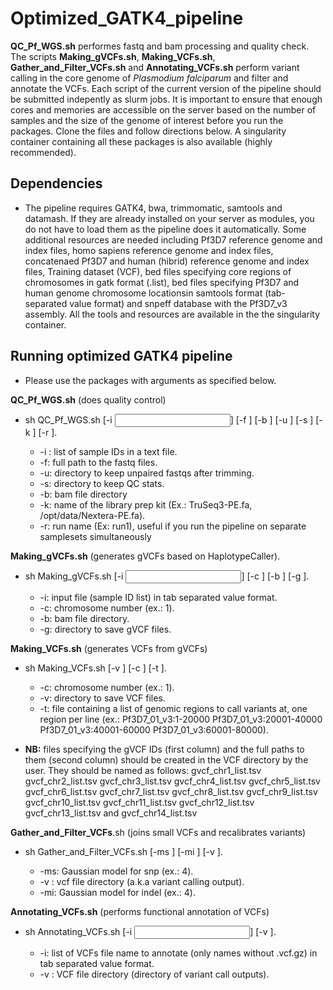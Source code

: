 # Optimized_GATK4_pipeline
**QC_Pf_WGS.sh** performes fastq and bam processing and quality check. 
The scripts **Making_gVCFs.sh**, **Making_VCFs.sh**, **Gather_and_Filter_VCFs.sh** and **Annotating_VCFs.sh** perform variant calling in the core genome of _Plasmodium falciparum_ and filter and annotate the VCFs.
Each script of the current version of the pipeline should be submitted indepently as slurm jobs. 
It is important to ensure that enough cores and memories are accessible on the server based on the number of samples and the size of the genome of interest before you run the packages. Clone the files and follow directions below.
A singularity container containing all these packages is also available (highly recommended).

## Dependencies

* The pipeline requires GATK4, bwa, trimmomatic, samtools and datamash. If they are already installed on your server as modules, you do not have to load them as the pipeline does it automatically. Some additional resources are needed including Pf3D7 reference genome and index files, homo sapiens reference genome and index files, concatenaed Pf3D7 and human (hibrid) reference genome and index files, Training dataset (VCF), bed files specifying core regions of chromosomes in gatk format (.list), bed files specifying Pf3D7 and human genome chromosome locationsin samtools format (tab-separated value format) and snpeff database with the Pf3D7_v3 assembly. All the tools and resources are available in the the singularity container.

## Running optimized GATK4 pipeline
* Please use the packages with arguments as specified below. 

**QC_Pf_WGS.sh** (does quality control)
* sh QC_Pf_WGS.sh [-i <input list>] [-f <fastq directory>] [-b <bam directory>] [-u <unpaired directory>] [-s <stat directory>] [-k <kit name>] [-r <run name>].
 
  -  -i : list of sample IDs in a text file.
  -  -f: full path to the fastq files.
  -  -u: directory to keep unpaired fastqs after trimming.
  -  -s: directory to keep QC stats.
  -  -b: bam file directory
  -  -k: name of the library prep kit (Ex.: TruSeq3-PE.fa, /opt/data/Nextera-PE.fa).
  -  -r: run name (Ex: run1), useful if you run the pipeline on separate samplesets simultaneously

 
**Making_gVCFs.sh** (generates gVCFs based on HaplotypeCaller).
* sh Making_gVCFs.sh [-i <input>] [-c <chromosome number>] [-b <bam directory>] [-g <gVCF directory>].
  - -i: input file (sample ID list) in tab separated value format.
  - -c: chromosome number (ex.: 1).
  - -b: bam file directory.
  - -g: directory to save gVCF files.


**Making_VCFs.sh** (generates VCFs from gVCFs)
* sh Making_VCFs.sh [-v <VCF directory>] [-c <chromosome number>] [-t <region>].
   - -c: chromosome number (ex.: 1).
   - -v: directory to save VCF files.
   - -t: file containing a list of genomic regions to call variants at, one region per line (ex.: Pf3D7_01_v3:1-20000  Pf3D7_01_v3:20001-40000 Pf3D7_01_v3:40001-60000 Pf3D7_01_v3:60001-80000).
 
 * **NB:** files specifying the gVCF IDs (first column) and the full paths to them (second column) should be created in the VCF directory by the user. They should be named as follows: gvcf_chr1_list.tsv gvcf_chr2_list.tsv gvcf_chr3_list.tsv gvcf_chr4_list.tsv gvcf_chr5_list.tsv gvcf_chr6_list.tsv gvcf_chr7_list.tsv gvcf_chr8_list.tsv gvcf_chr9_list.tsv gvcf_chr10_list.tsv gvcf_chr11_list.tsv gvcf_chr12_list.tsv gvcf_chr13_list.tsv and gvcf_chr14_list.tsv
 
 **Gather_and_Filter_VCFs**.sh (joins small VCFs and recalibrates variants)
 * sh Gather_and_Filter_VCFs.sh [-ms <Gaussian model for snp>] [-mi <Gaussian model for indel>] [-v <VCF directory>].
    - -ms: Gaussian model for snp (ex.: 4).
    - -v : vcf file directory (a.k.a variant calling output).
    - -mi: Gaussian model for indel (ex.: 4).
 
 
**Annotating_VCFs.sh** (performs functional annotation of VCFs)
 * sh  Annotating_VCFs.sh [-i <input>] [-v <VCF directory>].
   - -i: list of VCFs file name to annotate (only names without .vcf.gz) in tab separated value format.
   - -v : VCF file directory (directory of variant call outputs).
